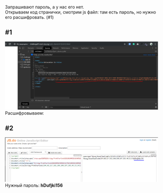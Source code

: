 Запрашивают пароль, а у нас его нет.<br>
Открываем код странички, смотрим js файл: там есть пароль, но нужно его расшифровать. (#1)<br>
<h2>#1</h2>
<img src="HW-6-0.PNG">
Расшифровываем:
<h2>#2</h2>
<img src="HW-6-2.PNG">
Нужный пароль: <b>hDufjki156</b>
<br><br>
